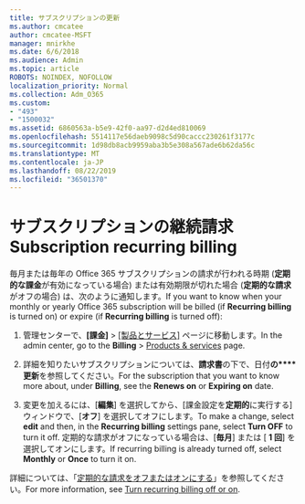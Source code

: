 ```yaml
---
title: サブスクリプションの更新
ms.author: cmcatee
author: cmcatee-MSFT
manager: mnirkhe
ms.date: 6/6/2018
ms.audience: Admin
ms.topic: article
ROBOTS: NOINDEX, NOFOLLOW
localization_priority: Normal
ms.collection: Adm_O365
ms.custom:
- "493"
- "1500032"
ms.assetid: 6860563a-b5e9-42f0-aa97-d2d4ed810069
ms.openlocfilehash: 5514117e56daeb9098c5d90caccc230261f3177c
ms.sourcegitcommit: 1d98db8acb9959aba3b5e308a567ade6b62da56c
ms.translationtype: MT
ms.contentlocale: ja-JP
ms.lasthandoff: 08/22/2019
ms.locfileid: "36501370"
---
```

# <a name="subscription-recurring-billing"></a><span data-ttu-id="5235b-102">サブスクリプションの継続請求</span><span class="sxs-lookup"><span data-stu-id="5235b-102">Subscription recurring billing</span></span>

<span data-ttu-id="5235b-103">毎月または毎年の Office 365 サブスクリプションの請求が行われる時期 (**定期的な課金**が有効になっている場合) または有効期限が切れた場合 (**定期的な請求**がオフの場合) は、次のように通知します。</span><span class="sxs-lookup"><span data-stu-id="5235b-103">If you want to know when your monthly or yearly Office 365 subscription will be billed (if **Recurring billing** is turned on) or expire (if **Recurring billing** is turned off):</span></span>
  
1. <span data-ttu-id="5235b-104">管理センターで、**[課金]** \> [[製品とサービス]](https://go.microsoft.com/fwlink/p/?linkid=842054) ページに移動します。</span><span class="sxs-lookup"><span data-stu-id="5235b-104">In the admin center, go to the **Billing** \> [Products & services](https://go.microsoft.com/fwlink/p/?linkid=842054) page.</span></span>

2. <span data-ttu-id="5235b-105">詳細を知りたいサブスクリプションについては、**請求書**の下で、日付**の\*\*\*\*更新**を参照してください。</span><span class="sxs-lookup"><span data-stu-id="5235b-105">For the subscription that you want to know more about, under **Billing**, see the **Renews on** or **Expiring on** date.</span></span>

4. <span data-ttu-id="5235b-106">変更を加えるには、[**編集**] を選択してから、[課金設定を**定期的**に実行する] ウィンドウで、[**オフ**] を選択してオフにします。</span><span class="sxs-lookup"><span data-stu-id="5235b-106">To make a change, select **edit** and then, in the **Recurring billing** settings pane, select **Turn OFF** to turn it off.</span></span> <span data-ttu-id="5235b-107">定期的な請求がオフになっている場合は、[**毎月**] または [ **1 回**] を選択してオンにします。</span><span class="sxs-lookup"><span data-stu-id="5235b-107">If recurring billing is already turned off, select **Monthly** or **Once** to turn it on.</span></span>

<span data-ttu-id="5235b-108">詳細については、「[定期的な請求をオフまたはオンにする](https://docs.microsoft.com/office365/admin/subscriptions-and-billing/renew-your-subscription)」を参照してください。</span><span class="sxs-lookup"><span data-stu-id="5235b-108">For more information, see [Turn recurring billing off or on](https://docs.microsoft.com/office365/admin/subscriptions-and-billing/renew-your-subscription).</span></span>